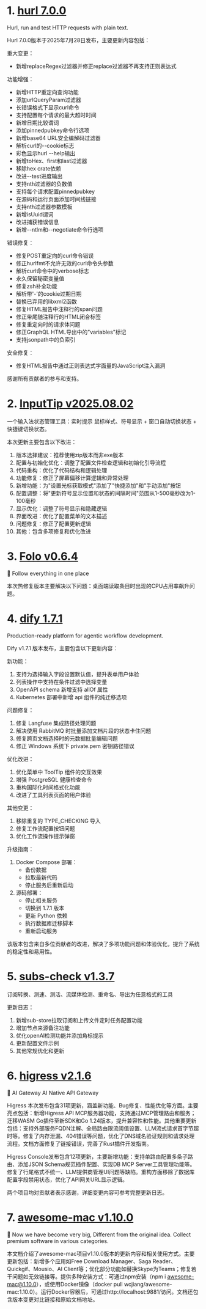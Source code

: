
# 1. [hurl 7.0.0](https://github.com/Orange-OpenSource/hurl/releases/tag/7.0.0)  
Hurl, run and test HTTP requests with plain text.

Hurl 7.0.0版本于2025年7月28日发布，主要更新内容包括：

重大变更：
- 新增replaceRegex过滤器并修正replace过滤器不再支持正则表达式

功能增强：
- 新增HTTP重定向查询功能
- 添加urlQueryParam过滤器
- 长错误格式下显示curl命令
- 支持配置每个请求的最大超时时间
- 新增日期比较谓词
- 添加pinnedpubkey命令行选项
- 新增base64 URL安全编解码过滤器
- 解析curl的--cookie标志
- 彩色显示hurl --help输出
- 新增toHex、first和last过滤器
- 移除hex crate依赖
- 改进--test进度输出
- 支持nth过滤器的负数值
- 支持每个请求配置pinnedpubkey
- 在源码和运行页面添加时间线链接
- 支持nth过滤器参数模板
- 新增isUuid谓词
- 改进捕获错误信息
- 新增--ntlm和--negotiate命令行选项

错误修复：
- 修复POST重定向的curl命令错误
- 修正hurlfmt不允许无效的curl命令头参数
- 解析curl命令中的verbose标志
- 永久保留秘密变量值
- 修复zsh补全功能
- 解析带'-'的cookie过期日期
- 替换已弃用的libxml2函数
- 修复HTML报告中注释行的span问题
- 修正带尾随注释行的HTML闭合标签
- 修复重定向时的请求体问题
- 修正GraphQL HTML导出中的"variables"标记
- 支持jsonpath中的负索引

安全修复：
- 修复HTML报告中通过正则表达式字面量的JavaScript注入漏洞

感谢所有贡献者的参与和支持。

# 2. [InputTip v2025.08.02](https://github.com/abgox/InputTip/releases/tag/v2025.08.02)  
一个输入法状态管理工具：实时提示 鼠标样式、符号显示 + 窗口自动切换状态 + 快捷键切换状态。

本次更新主要包含以下改进：  

1. 版本选择建议：推荐使用zip版本而非exe版本  
2. 配置与初始化优化：调整了配置文件检查逻辑和初始化引导流程  
3. 代码重构：优化了代码结构和逻辑处理  
4. 功能修复：修正了屏幕偏移计算逻辑和异常处理  
5. 新增功能：为"设置光标获取模式"添加了"快捷添加"和"手动添加"按钮  
6. 配置调整：将"更新符号显示位置和状态的间隔时间"范围从1-500毫秒改为1-100毫秒  
7. 显示优化：调整了符号显示和隐藏逻辑  
8. 界面改进：优化了配置菜单的文本描述  
9. 问题修复：修正了配置更新逻辑  
10. 其他：包含多项修复和优化改进

# 3. [Folo v0.6.4](https://github.com/RSSNext/Folo/releases/tag/v0.6.4)  
🧡 Follow everything in one place

本次热修复版本主要解决以下问题：桌面端读取条目时出现的CPU占用率飙升问题。

# 4. [dify 1.7.1](https://github.com/langgenius/dify/releases/tag/1.7.1)  
Production-ready platform for agentic workflow development.

Dify v1.7.1 版本发布，主要包含以下更新内容：

新功能：
1. 支持为选择输入字段设置默认值，提升表单用户体验
2. 列表操作中支持在条件过滤中选择变量
3. OpenAPI schema 新增支持 allOf 属性
4. Kubernetes 部署中新增 api 组件的纯迁移选项

问题修复：
1. 修复 Langfuse 集成路径处理问题
2. 解决使用 RabbitMQ 时批量添加文档片段的状态卡住问题
3. 修复跨页文档选择时的元数据批量编辑问题
4. 修正 Windows 系统下 private.pem 密钥路径错误

优化改进：
1. 优化菜单中 ToolTip 组件的交互效果
2. 增强 PostgreSQL 健康检查命令
3. 重构国际化时间格式化功能
4. 改进了工具列表页面的用户体验

其他变更：
1. 移除重复的 TYPE_CHECKING 导入
2. 修复工作流配置按钮问题
3. 优化工作流操作提示弹窗

升级指南：
1. Docker Compose 部署：
   - 备份数据
   - 拉取最新代码
   - 停止服务后重新启动
2. 源码部署：
   - 停止相关服务
   - 切换到 1.7.1 版本
   - 更新 Python 依赖
   - 执行数据库迁移脚本
   - 重新启动服务

该版本包含来自多位贡献者的改进，解决了多项功能问题和体验优化，提升了系统的稳定性和易用性。

# 5. [subs-check v1.3.7](https://github.com/beck-8/subs-check/releases/tag/v1.3.7)  
订阅转换、测速、测活、流媒体检测、重命名、导出为任意格式的工具

更新日志：
1. 新增sub-store拉取订阅和上传文件定时任务配置功能  
2. 增加节点来源备注功能  
3. 优化openAI检测功能并添加角标提示  
4. 更新配置文件示例  
5. 其他常规优化和更新

# 6. [higress v2.1.6](https://github.com/alibaba/higress/releases/tag/v2.1.6)  
🤖 AI Gateway AI Native API Gateway

Higress 本次发布包含31项更新，涵盖新功能、Bug修复、性能优化等方面。主要亮点包括：新增Higress API MCP服务器功能，支持通过MCP管理路由和服务；迁移WASM Go插件至新SDK和Go 1.24版本，提升兼容性和性能。其他重要更新包括：支持外部服务FQDN注解、全局路由限流阈值设置、LLM流式请求首字节超时等。修复了内存泄漏、404错误等问题，优化了DNS域名验证规则和请求处理流程。文档方面修复了链接错误，完善了Rust插件开发指南。

Higress Console发布包含12项更新，主要新增功能：支持单路由配置多条子路由、添加JSON Schema规范插件配置、实现DB MCP Server工具管理功能等。修复了行尾格式不统一、LLM提供商管理UI问题等缺陷。重构方面移除了数据库配置字段禁用状态，优化了API网关URL显示逻辑。

两个项目均对贡献者表示感谢，详细变更内容可参考完整更新日志。

# 7. [awesome-mac v1.10.0](https://github.com/jaywcjlove/awesome-mac/releases/tag/v1.10.0)  
 Now we have become very big, Different from the original idea. Collect premium software in various categories.

本文档介绍了awesome-mac项目v1.10.0版本的更新内容和相关使用方式。主要更新包括：新增多个应用如Free Download Manager、Saga Reader、Quickgif、Mousio、AI Client等；优化部分功能如替换Skype为Teams；修复若干问题如无效链接等。提供多种安装方式：可通过npm安装（npm i awesome-mac@1.10.0），或使用Docker镜像（docker pull wcjiang/awesome-mac:1.10.0）。运行Docker容器后，可通过http://localhost:9881/访问。文档还包含版本变更对比链接和原始文档地址。

